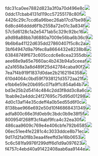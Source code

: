 fdc31ca0ee7882d823a3f0a70d496e8c<img  src="https://img.alicdn.com/bao/uploaded/i3/2639837995/TB2me9npIj_B1NjSZFHXXaDWpXa_!!2639837995.jpg_160x160.jpg">
0ddc17cbab4131d119cc57255178c80f<img  src="https://img.alicdn.com/bao/uploaded/i1/2639837995/O1CN0128vl0KHRyAexEmp_!!2639837995.jpg_160x160.jpg">
4426c29c7ccd6a96bec26ab17cd7be98<img  src="https://img.alicdn.com/bao/uploaded/i4/2639837995/O1CN0128vl03pVszyGMqJ_!!2639837995.jpg_160x160.jpg">
6d8cd46dddd6f1b2558a72e01c3a834f<img  src="https://img.alicdn.com/bao/uploaded/i2/2639837995/O1CN0128vl0Ih2dy6u3Fm_!!2639837995.jpg_160x160.jpg">
57c5d6128c1a2e5471ab5c329c92bc16<img  src="https://img.alicdn.com/bao/uploaded/i3/2639837995/O1CN0128vl0EHQKbxN3lK_!!2639837995.jpg_160x160.jpg">
a9d98a88bb7d6880a7009e56ba6b36c9<img  src="https://img.alicdn.com/bao/uploaded/i2/2639837995/TB2mEA3prZnBKNjSZFGXXbt3FXa_!!2639837995.jpg_160x160.jpg">
9b6b6a41122d635dd27860407f5c8c2a<img  src="https://img.alicdn.com/bao/uploaded/i4/2639837995/O1CN0128vl0WN9kjPa3ZD_!!2639837995.jpg_160x160.jpg">
3bf64947d9a79fec8a8664432e8238b8<img  src="https://img.alicdn.com/bao/uploaded/i4/2639837995/O1CN0128vl0crlIuBjuDl_!!2639837995.jpg_160x160.jpg">
63848749f673c605ccdc6e8cea2355db<img  src="https://img.alicdn.com/bao/uploaded/i1/2639837995/O1CN0128vl0Y8l0ANbkeI_!!2639837995.jpg_160x160.jpg">
aee68e9a65e7660ac4b243b94a5ceeaf<img  src="https://img.alicdn.com/bao/uploaded/i3/2639837995/TB2Z4ECncj_B1NjSZFHXXaDWpXa_!!2639837995.jpg_160x160.jpg">
a2a1658a3a8d489f25d42784caba90f2<img  src="https://img.alicdn.com/bao/uploaded/i4/2639837995/O1CN0128vl0FocLMl3t6j_!!2639837995.jpg_160x160.jpg">
7ea7f4b919f1837d0dae2b2162194358<img  src="https://img.alicdn.com/bao/uploaded/i2/2639837995/O1CN0128vl0QpJsAxAuM2_!!2639837995.jpg_160x160.jpg">
610d4064c0bd59f7938121d3572aa21f<img  src="https://img.alicdn.com/imgextra/i1/2639837995/O1CN0128vl0cdXQp0ZuWk_!!2639837995.jpg">
e1bb6e59e20b695c07fa9f1c854a64b7<img  src="https://img.alicdn.com/imgextra/i3/2639837995/O1CN0128vl0cdXELi6sLl_!!2639837995.jpg">
bd3e25b2d5414c484c2dd3f8dd3c8a6c<img  src="https://img.alicdn.com/imgextra/i2/2639837995/O1CN0128vl0jf7tanzlKA_!!2639837995.jpg">
1bab9e2a4ddc24f27695c75d95d01298<img  src="https://img.alicdn.com/imgextra/i3/2639837995/O1CN0128vl0cdXhT6bmP1_!!2639837995.jpg">
4d0c13af14e35cdeff4a0b5ed55d6f0c<img  src="https://img.alicdn.com/imgextra/i3/2639837995/O1CN0128vl0kGNveFF4mf_!!2639837995.jpg">
8138bae966e692e50d10f46868431349<img  src="https://img.alicdn.com/imgextra/i4/2639837995/O1CN0128vl0ho8aUiAnWS_!!2639837995.jpg">
adfa800c66e3fd0eb9c3bdc0b9e38f5f<img  src="https://img.alicdn.com/imgextra/i3/2639837995/O1CN0128vl0cdW1YawUiv_!!2639837995.jpg">
800954f268ff3cf4abf9fca4c32ea30f<img  src="https://img.alicdn.com/imgextra/i1/2639837995/O1CN0128vl0cdX62OGCAh_!!2639837995.jpg">
486caa9609c769e4e406cbfe792b6585<img  src="https://img.alicdn.com/imgextra/i1/2639837995/O1CN0128vl0iuE1AGW5Do_!!2639837995.jpg">
06ec51ee4fe2281c4c3033ddce8b71ec<img  src="https://img.alicdn.com/imgextra/i4/2639837995/O1CN0128vl0jQGKbdvSZx_!!2639837995.jpg">
9d17d2fa0f8b3eaa4feeffd3e16b0653<img  src="https://img.alicdn.com/imgextra/i2/2639837995/O1CN0128vl0k4fCG0gugC_!!2639837995.jpg">
5c6c581fa9976f299dff6d1d9a097623<img  src="https://img.alicdn.com/imgextra/i3/2639837995/O1CN0128vl0iuELvW49mI_!!2639837995.jpg">
f4757c4ebd40a91422408aab6aa9144e<img  src="https://img.alicdn.com/imgextra/i3/2639837995/O1CN0128vl0incZ2swgk5_!!2639837995.jpg">
